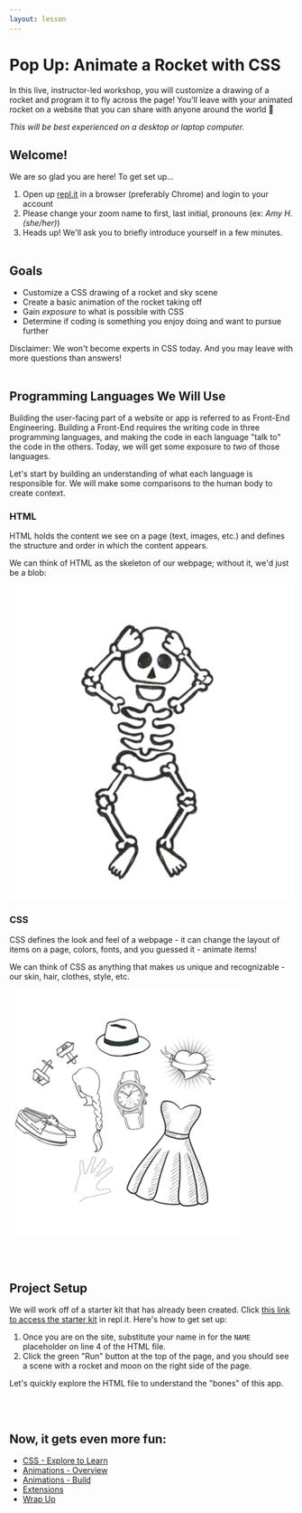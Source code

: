 ```yaml
---
layout: lesson
---
```


# Pop Up: Animate a Rocket with CSS

In this live, instructor-led workshop, you will customize a drawing of a rocket and program it to fly across the page! You'll leave with your animated rocket on a website that you can share with anyone around the world 🚀

_This will be best experienced on a desktop or laptop computer._

## Welcome!

We are so glad you are here! To get set up...
1. Open up <a target="blank" href="http://repl.it/">repl.it</a> in a browser (preferably Chrome) and login to your account
1. Please change your zoom name to first, last initial, pronouns (ex: _Amy H. (she/her)_)
1. Heads up! We'll ask you to briefly introduce yourself in a few minutes.
<br><br>

## Goals

- Customize a CSS drawing of a rocket and sky scene
- Create a basic animation of the rocket taking off
- Gain _exposure_ to what is possible with CSS
- Determine if coding is something you enjoy doing and want to pursue further

Disclaimer: We won't become experts in CSS today. And you may leave with more questions than answers!
<br><br>

## Programming Languages We Will Use

Building the user-facing part of a website or app is referred to as Front-End Engineering. Building a Front-End requires the writing code in three programming languages, and making the code in each language "talk to" the code in the others. Today, we will get some exposure to _two_ of those languages.

Let's start by building an understanding of what each language is responsible for. We will make some comparisons to the human body to create context.

<section class="data-type-cards language-cards">
  <div>
    <h3>HTML</h3>
    <p>HTML holds the content we see on a page (text, images, etc.) and defines the structure and order in which the content appears.</p>
    <p>We can think of HTML as the skeleton of our webpage; without it, we'd just be a blob:</p>
    <img src="./assets/html.png" alt="Drawing of human skeleton" />
  </div>

  <div>
    <h3>CSS</h3>
    <p>CSS defines the look and feel of a webpage - it can change the layout of items on a page, colors, fonts, and you guessed it - animate items!</p>
    <p>We can think of CSS as anything that makes us unique and recognizable - our skin, hair, clothes, style, etc.</p>
    <img src="./assets/css.png" alt="Drawing of clothes and accessories" />
  </div>
</section>

<br><br>

## Project Setup

We will work off of a starter kit that has already been created. Click [this link to access the starter kit](https://repl.it/@turingschool/rocket-animation-starter#index.html) in repl.it. Here's how to get set up:
1. Once you are on the site, substitute your name in for the `NAME` placeholder on line 4 of the HTML file.
1. Click the green "Run" button at the top of the page, and you should see a scene with a rocket and moon on the right side of the page.

Let's quickly explore the HTML file to understand the "bones" of this app.

<br><br>

## Now, it gets even more fun:
- [CSS - Explore to Learn](./css-1)
- [Animations - Overview](./an-1)
- [Animations - Build](./an-2)
- [Extensions](./ext)
- [Wrap Up](./wrap-up)
